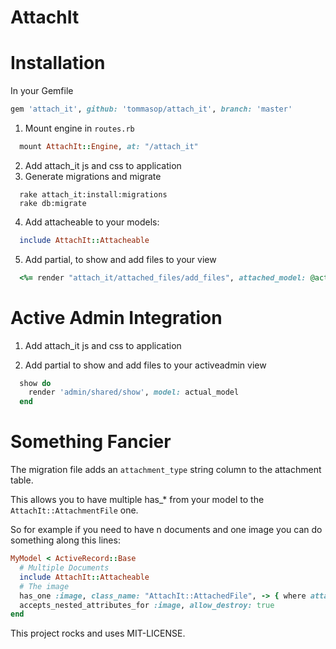 # AttachIt

Installation
============

In your Gemfile
```ruby
gem 'attach_it', github: 'tommasop/attach_it', branch: 'master'
```

1. Mount engine in `routes.rb`

  ```ruby
    mount AttachIt::Engine, at: "/attach_it"
  ```
2. Add attach_it js and css to application
3. Generate migrations and migrate 

  ```shell
    rake attach_it:install:migrations
    rake db:migrate
  ```
4. Add attacheable to your models:

  ```ruby
    include AttachIt::Attacheable
  ```
5. Add partial, to show and add files to your view

  ```ruby
    <%= render "attach_it/attached_files/add_files", attached_model: @actual_model  %>
  ```

Active Admin Integration
============

1. Add attach_it js and css to application

2. Add partial to show and add files to your activeadmin view
  ```ruby
    show do
      render 'admin/shared/show', model: actual_model
    end 
  ```

Something Fancier
============

The migration file adds an `attachment_type` string column to the attachment table.

This allows you to have multiple has_* from your model to the `AttachIt::AttachmentFile` one.

So for example if you need to have n documents and one image you can do something along this lines:
  ```ruby
  MyModel < ActiveRecord::Base
    # Multiple Documents
    include AttachIt::Attacheable
    # The image
    has_one :image, class_name: "AttachIt::AttachedFile", -> { where attachment_type: 'the_image' }, as: :attacheable,  dependent: :destroy
    accepts_nested_attributes_for :image, allow_destroy: true 
  end
  ```

This project rocks and uses MIT-LICENSE.
